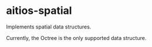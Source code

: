 # aitios-spatial
Implements spatial data structures.

Currently, the Octree is the only supported data structure.
